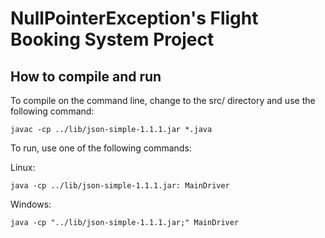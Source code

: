 # NullPointerException's Flight Booking System Project

## How to compile and run

To compile on the command line, change to the src/ directory and use the following command:

```
javac -cp ../lib/json-simple-1.1.1.jar *.java
```
To run, use one of the following commands:

Linux:
```
java -cp ../lib/json-simple-1.1.1.jar: MainDriver
```

Windows:
```
java -cp "../lib/json-simple-1.1.1.jar;" MainDriver
```

